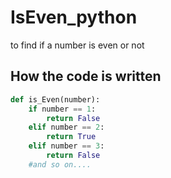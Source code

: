 # IsEven_python
to find if a number is even or not

## How the code is written

```python
def is_Even(number):
    if number == 1:
        return False
    elif number == 2:
        return True
    elif number == 3:
        return False
    #and so on....
```

